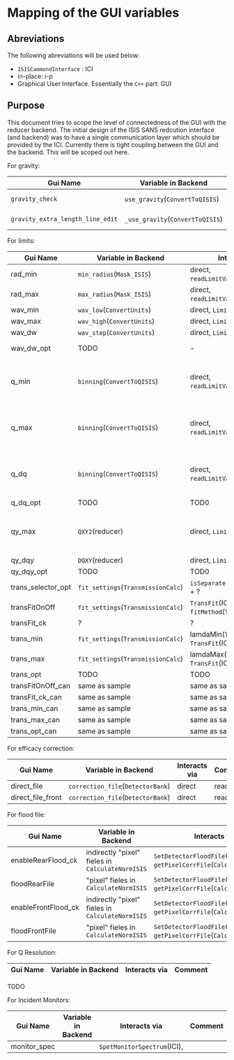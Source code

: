 # Mapping of the GUI variables

## Abreviations

The following abreviations will be used below:
* `ISISCammondInterface` : ICI
* in-place: i-p
* Graphical User Interface. Essentially the `C++` part: GUI

## Purpose
This document tries to scope the level of connectedness of the GUI with the
reducer backend. The initial design of the ISIS SANS redcution interface (and backend)
was to have a single communication layer which should be provided by the ICI. Currently
there is tight coupling between the GUI and the backend. This will be scoped out here.




For gravity:

| Gui Name                | Variable in Backend  |  Interacts  via | Comment |
|-------------------------|----------------------|-----------------|---------|
| `gravity_check`         |  `use_gravity`(`ConvertToQISIS`) | `get_gravity`(`ConvertToQISIS`), `Gravity`(ICI)| -|
| `gravity_extra_length_line_edit` | `_use_gravity`(`ConvertToQISIS`) | `get_extra_length`(`ConvertToQISIS`), `Gravity`(ICI)| -|

For limits:

| Gui Name                | Variable in Backend  |  Interacts  via | Comment |
|-------------------------|----------------------|-----------------|---------|
| rad_min | `min_radius`(`Mask_ISIS`) | direct, `readLimitValues`(`UserFile`)| -|
| rad_max | `max_radius`(`Mask_ISIS`) | direct, `readLimitValues`(`UserFile`)| -|
| wav_min | `wav_low`(`ConvertUnits`) | direct, `LimitsWav`(ICI)| -|
| wav_max | `wav_high`(`ConvertUnits`) | direct, `LimitsWav`(ICI)| -|
| wav_dw  | `wav_step`(`ConvertUnits`) | direct, `LimitsWav`(ICI)| -|
| wav_dw_opt | TODO | - | not clear yet|
| q_min | `binning`(`ConvertToQISIS`)| direct, `readLimitValues`(`UserFile`) | `binning` is a comma separated string of variables |
| q_max | `binning`(`ConvertToQISIS`)| direct, `readLimitValues`(`UserFile`) | `binning` is a comma separated string of variables |
| q_dq  | `binning`(`ConvertToQISIS`)| direct, `readLimitValues`(`UserFile`) | `binning` is a comma separated string of variables |
| q_dq_opt | TODO | TOD0| TODO|
| qy_max | `QXY2`(reducer) | direct, `LimitsQXY`(ICI)| the min seems to always start from 0|
| qy_dqy | `DQXY`(reducer) | direct, `LimitsQXY`(ICI)| -|
| qy_dqy_opt | TODO | TOD0| TODO|
| trans_selector_opt| `fit_settings`(`TransmissionCalc`)| `isSeparate`(`TransmissionCalc`) + ?| -|
| transFitOnOff| `fit_settings`(`TransmissionCalc`)| `TransFit`(ICI), `fitMethod`(`TransmissionCalc`)| -|
| transFit_ck| ?| ?| -|
| trans_min| `fit_settings`(`TransmissionCalc`) | lamdaMin(`TransmissionCalc`), `TransFit`(ICI)| -|
| trans_max| `fit_settings`(`TransmissionCalc`)| lamdaMax(`TransmissionCalc`), `TransFit`(ICI)| -|
| trans_opt| TODO | TODO | -|
|transFitOnOff_can| same as sample| same as sample| -|
| transFit_ck_can| same as sample| same as sample| -|
| trans_min_can| same as sample| same as sample| -|
| trans_max_can| same as sample| same as sample| -|
| trans_opt_can| same as sample| same as sample| -|

For efficacy correction:

| Gui Name                | Variable in Backend  |  Interacts  via | Comment |
|-------------------------|----------------------|-----------------|---------|
| direct_file             | `correction_file`(`DetectorBank`)| direct | read only|
| direct_file_front             | `correction_file`(`DetectorBank`)| direct | read only|

For flood file:

| Gui Name                | Variable in Backend  |  Interacts  via | Comment |
|-------------------------|----------------------|-----------------|---------|
| enableRearFlood_ck      | indirectly "pixel" fieles in `CalculateNormISIS` | `SetDetectorFloodFile`(ICI), `getPixelCorrFile`(`CalculateNormISIS`)| -|
| floodRearFile |"pixel" fieles in `CalculateNormISIS` | `SetDetectorFloodFile`(ICI), `getPixelCorrFile`(`CalculateNormISIS`)| -|
| enableFrontFlood_ck      | indirectly "pixel" fieles in `CalculateNormISIS` | `SetDetectorFloodFile`(ICI), `getPixelCorrFile`(`CalculateNormISIS`)| -|
| floodFrontFile |"pixel" fieles in `CalculateNormISIS` | `SetDetectorFloodFile`(ICI), `getPixelCorrFile`(`CalculateNormISIS`)| -|

For Q Resolution:

| Gui Name                | Variable in Backend  |  Interacts  via | Comment |
|-------------------------|----------------------|-----------------|---------|

TODO

For Incident Monitors:

| Gui Name                | Variable in Backend  |  Interacts  via | Comment |
|-------------------------|----------------------|-----------------|---------|
| monitor_spec      |               | `SpetMonitorSpectrum`(ICI),
